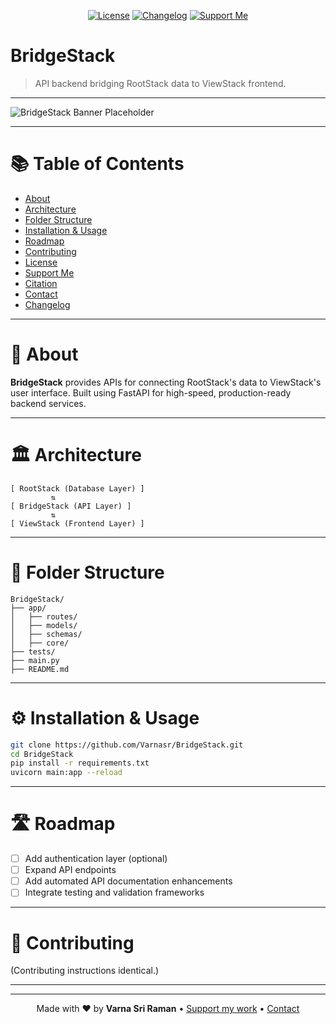 
<p align="center">
  <a href="LICENSE"><img src="https://img.shields.io/badge/license-MIT-green.svg" alt="License"></a>
  <a href="CHANGELOG.md"><img src="https://img.shields.io/badge/changelog-updating-blue.svg" alt="Changelog"></a>
  <a href="https://buymeacoffee.com/varnasra"><img src="https://img.shields.io/badge/Support-BuyMeACoffee-yellow.svg" alt="Support Me"></a>
</p>


# BridgeStack

> API backend bridging RootStack data to ViewStack frontend.

---

![BridgeStack Banner Placeholder](https://via.placeholder.com/1200x300.png?text=BridgeStack+-+OpenStacks+API+Layer)

---

# 📚 Table of Contents
- [About](#about)
- [Architecture](#architecture)
- [Folder Structure](#folder-structure)
- [Installation & Usage](#installation--usage)
- [Roadmap](#roadmap)
- [Contributing](#contributing)
- [License](#license)
- [Support Me](#support-me)
- [Citation](#citation)
- [Contact](#contact)
- [Changelog](#changelog)

---

# 📖 About

**BridgeStack** provides APIs for connecting RootStack's data to ViewStack's user interface.
Built using FastAPI for high-speed, production-ready backend services.

---

# 🏛️ Architecture

```plaintext
[ RootStack (Database Layer) ]
         ⇅
[ BridgeStack (API Layer) ]
         ⇅
[ ViewStack (Frontend Layer) ]
```

---

# 📁 Folder Structure

```plaintext
BridgeStack/
├── app/
│   ├── routes/
│   ├── models/
│   ├── schemas/
│   ├── core/
├── tests/
├── main.py
├── README.md
```

---

# ⚙️ Installation & Usage

```bash
git clone https://github.com/Varnasr/BridgeStack.git
cd BridgeStack
pip install -r requirements.txt
uvicorn main:app --reload
```

---

# 🛣️ Roadmap

- [ ] Add authentication layer (optional)
- [ ] Expand API endpoints
- [ ] Add automated API documentation enhancements
- [ ] Integrate testing and validation frameworks

---

# 🤝 Contributing
(Contributing instructions identical.)

---


---

<p align="center">
Made with ❤️ by <b>Varna Sri Raman</b> • <a href="https://buymeacoffee.com/varnasra">Support my work</a> • <a href="mailto:varna.sr@gmail.com">Contact</a>
</p>
